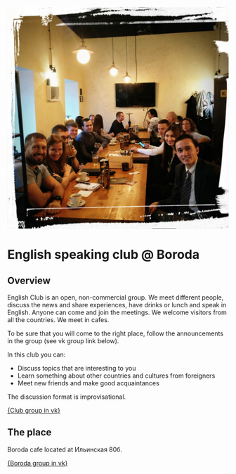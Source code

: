 ![photo](./photo.jpg)

# English speaking club @ Boroda

## Overview

English Club is an open, non-commercial group. We meet different people, discuss the news and share experiences, have drinks or lunch and speak in English. Anyone can come and join the meetings. We welcome visitors from all the countries. We meet in cafes.

To be sure that you will come to the right place, follow the announcements in the group (see vk group link below).

In this club you can:
* Discuss topics that are interesting to you
* Learn something about other countries and cultures from foreigners
* Meet new friends and make good acquaintances

The discussion format is improvisational.

[{Club group in vk}](https://vk.com/myenglishclub)

## The place

Boroda cafe located at Ильинская 80б.

[{Boroda group in vk}](https://vk.com/borodacafe)
